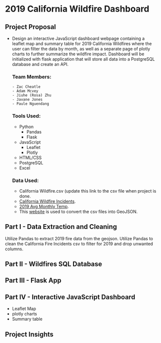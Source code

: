 # 2019 California Wildfire Dashboard


## Project Proposal
- Design an interactive JavaScript dashboard webpage containing a leaflet map and summary table for 2019 California Wildfires where the user can filter the data by month,
  as well as a separate page of plotly charts to further summarize the wildfire impact. Dashboard will be initialized with flask application that will store all data into a PostgreSQL database and create an API.
  
   ### Team Members:
      - Zac Cheatle
      - Adam Mcvey
      - Jiuhe (Rosa) Zhu
      - Javane Jones
      - Paule Nguendang
    
  ### Tools Used:
  - Python
    - Pandas
    - Flask
  - JavaScript
    - Leaflet
    - Plotly
  - HTML/CSS
  - PostgreSQL
  - Excel
  
  ### Data Used:
  - California Wildfire.csv (update this link to the csv file when project is done.
  - [California Wildfire Incidents](https://www.kaggle.com/ananthu017/california-wildfire-incidents-20132020).
  - [2019 Avg Monthly Temp]().
  - This [website](https://www.convertcsv.com/csv-to-geojson.htm) is used to convert the csv files into GeoJSON.
  
## Part I - Data Extraction and Cleaning 
Utilize Pandas to extract 2019 fire data from the geojson.
Utilize Pandas to clean the California Fire Incidents csv to filter for 2019 and drop unwanted columns. 


## Part II - Wildfires SQL Database


## Part III - Flask App


## Part IV - Interactive JavaScript Dashboard

- Leaflet Map
- plotly charts
- Summary table

## Project Insights

  
 

